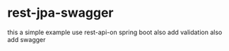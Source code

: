 # rest-jpa-swagger
this a simple example use rest-api-on spring boot also add validation 
also add swagger
